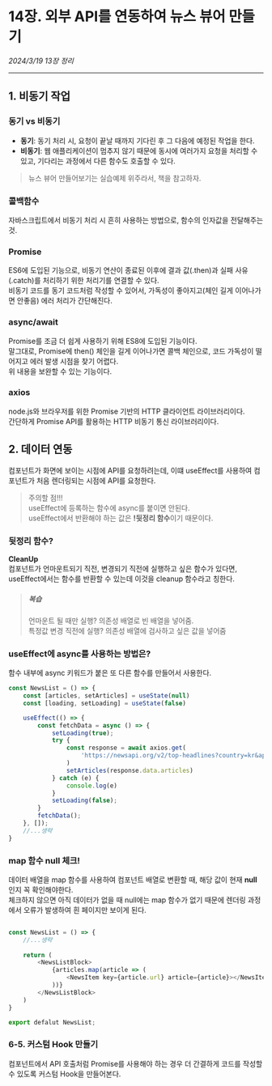 # 14장. 외부 API를 연동하여 뉴스 뷰어 만들기
*2024/3/19 13장 정리*
* * *

## 1. 비동기 작업
### 동기 vs 비동기
* **동기**: 동기 처리 시, 요청이 끝날 때까지 기다린 후 그 다음에 예정된 작업을 한다.
* **비동기**: 웹 애플리케이션이 멈추지 않기 때문에 동시에 여러가지 요청을 처리할 수있고, 기다리는 과정에서 다른 함수도 호출할 수 있다.

> 뉴스 뷰어 만들어보기는 실습예제 위주라서, 책을 참고하자.

### 콜백함수
자바스크립트에서 비동기 처리 시 흔히 사용하는 방법으로, 함수의 인자값을 전달해주는 것.

### Promise
ES6에 도입된 기능으로, 비동기 연산이 종료된 이후에 결과 값(.then)과 실패 사유(.catch)를 처리하기 위한 처리기를 연결할 수 있다.<br>
비동기 코드를 동기 코드처럼 작성할 수 있어서, 가독성이 좋아지고(체인 길게 이어나가면 안좋음) 에러 처리가 간단해진다.

### async/await
Promise를 조금 더 쉽게 사용하기 위해 ES8에 도입된 기능이다.<br>
말그대로, Promise에 then() 체인을 길게 이어나가면 콜백 체인으로, 코드 가독성이 떨어지고 에러 발생 시점을 찾기 어렵다.<br>
위 내용을 보완할 수 있는 기능이다.

### axios
node.js와 브라우저를 위한 Promise 기반의 HTTP 클라이언트 라이브러리이다.<br>
간단하게 Promise API를 활용하는 HTTP 비동기 통신 라이브러리이다.


## 2. 데이터 연동
컴포넌트가 화면에 보이는 시점에 API를 요청하려는데, 이떄 useEffect를 사용하여 컴포넌트가 처음 렌더링되는 시점에 API를 요청한다.
> 주의할 점!!! <br>
> useEffect에 등록하는 함수에 async를 붙이면 안된다. <br>
> useEffect에서 반환해야 하는 값은 **!뒷정리 함수**이기 때문이다.
### 뒷정리 함수?
**CleanUp** <br>
컴포넌트가 언마운트되기 직전, 변경되기 직전에 실행하고 싶은 함수가 있다면, <br>
useEffect에서는 함수를 반환할 수 있는데 이것을 cleanup 함수라고 칭한다.
> ##### 복습
> 언마운트 될 때만 실행? 의존성 배열로 빈 배열을 넣어줌. <br>
> 특정값 변경 직전에 실행?  의존성 배열에 검사하고 싶은 값을 넣어줌


### useEffect에 async를 사용하는 방법은?
함수 내부에 async 키워드가 붙은 또 다른 함수를 만들어서 사용한다.
```js
const NewsList = () => {
    const [articles, setArticles] = useState(null)
    const [loading, setLoading] = useState(false)

    useEffect(() => {
        const fetchData = async () => {
            setLoading(true);
            try {
                const response = await axios.get(
                    'https://newsapi.org/v2/top-headlines?country=kr&apiKey=0a8c4202385d4ec1bb93b7e277b3c51f'
                )
                setArticles(response.data.articles)
            } catch (e) {
                console.log(e)
            }
            setLoading(false);
        }
        fetchData();
    }, []);
    //...생략
}
```

### map 함수 null 체크!
데이터 배열을 map 함수를 사용하여 컴포넌트 배열로 변환할 때, 해당 값이 현재 **null**인지 꼭 확인해야한다. <br>
체크하지 않으면 아직 데이터가 없을 때 null에는 map 함수가 없기 때문에 렌더링 과정에서 오류가 발생하여 흰 페이지만 보이게 된다.
```js

const NewsList = () => {
    //...생략
    
    return (
        <NewsListBlock>
            {articles.map(article => (
                <NewsItem key={article.url} article={article}></NewsItem>
            ))}
        </NewsListBlock>
    )
}

export defalut NewsList;

```


### 6-5. 커스텀 Hook 만들기
컴포넌트에서 API 호출처럼 Promise를 사용해야 하는 경우 더 간결하게 코드를 작성할 수 있도록 커스텀 Hook을 만들어본다.
